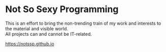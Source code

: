 # Not So Sexy Programming

This is an effort to bring the non-trending train of my work and interests to the material and visible world.     
All projects can and cannot be IT-related.       

https://notssp.github.io    